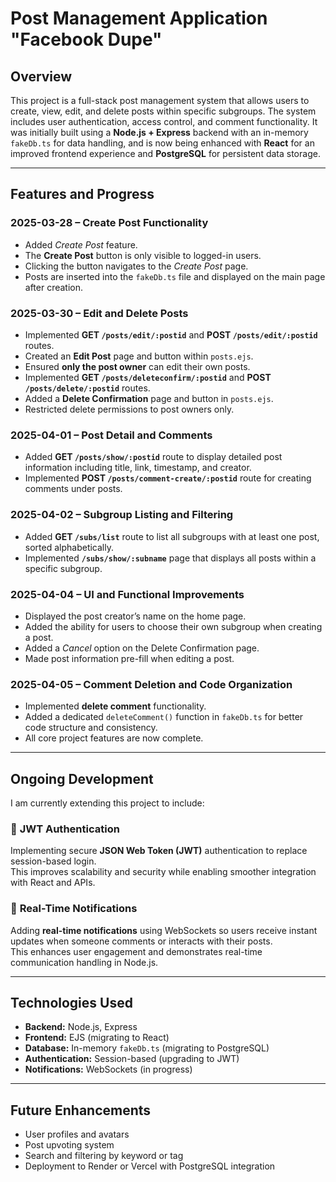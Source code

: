 # Post Management Application "Facebook Dupe"

## Overview
This project is a full-stack post management system that allows users to create, view, edit, and delete posts within specific subgroups. The system includes user authentication, access control, and comment functionality. It was initially built using a **Node.js + Express** backend with an in-memory `fakeDb.ts` for data handling, and is now being enhanced with **React** for an improved frontend experience and **PostgreSQL** for persistent data storage.

---

## Features and Progress

### 2025-03-28 – Create Post Functionality
- Added *Create Post* feature.
- The **Create Post** button is only visible to logged-in users.
- Clicking the button navigates to the *Create Post* page.
- Posts are inserted into the `fakeDb.ts` file and displayed on the main page after creation.

### 2025-03-30 – Edit and Delete Posts
- Implemented **GET `/posts/edit/:postid`** and **POST `/posts/edit/:postid`** routes.
- Created an **Edit Post** page and button within `posts.ejs`.
- Ensured **only the post owner** can edit their own posts.
- Implemented **GET `/posts/deleteconfirm/:postid`** and **POST `/posts/delete/:postid`** routes.
- Added a **Delete Confirmation** page and button in `posts.ejs`.
- Restricted delete permissions to post owners only.

### 2025-04-01 – Post Detail and Comments
- Added **GET `/posts/show/:postid`** route to display detailed post information including title, link, timestamp, and creator.
- Implemented **POST `/posts/comment-create/:postid`** route for creating comments under posts.

### 2025-04-02 – Subgroup Listing and Filtering
- Added **GET `/subs/list`** route to list all subgroups with at least one post, sorted alphabetically.
- Implemented **`/subs/show/:subname`** page that displays all posts within a specific subgroup.

### 2025-04-04 – UI and Functional Improvements
- Displayed the post creator’s name on the home page.
- Added the ability for users to choose their own subgroup when creating a post.
- Added a *Cancel* option on the Delete Confirmation page.
- Made post information pre-fill when editing a post.

### 2025-04-05 – Comment Deletion and Code Organization
- Implemented **delete comment** functionality.
- Added a dedicated `deleteComment()` function in `fakeDb.ts` for better code structure and consistency.
- All core project features are now complete.

---

## Ongoing Development
I am currently extending this project to include:

### 🔐 **JWT Authentication**
Implementing secure **JSON Web Token (JWT)** authentication to replace session-based login.  
This improves scalability and security while enabling smoother integration with React and APIs.

### 🔔 **Real-Time Notifications**
Adding **real-time notifications** using WebSockets so users receive instant updates when someone comments or interacts with their posts.  
This enhances user engagement and demonstrates real-time communication handling in Node.js.

---

## Technologies Used
- **Backend:** Node.js, Express  
- **Frontend:** EJS (migrating to React)  
- **Database:** In-memory `fakeDb.ts` (migrating to PostgreSQL)  
- **Authentication:** Session-based (upgrading to JWT)  
- **Notifications:** WebSockets (in progress)  

---

## Future Enhancements
- User profiles and avatars  
- Post upvoting system  
- Search and filtering by keyword or tag  
- Deployment to Render or Vercel with PostgreSQL integration  

